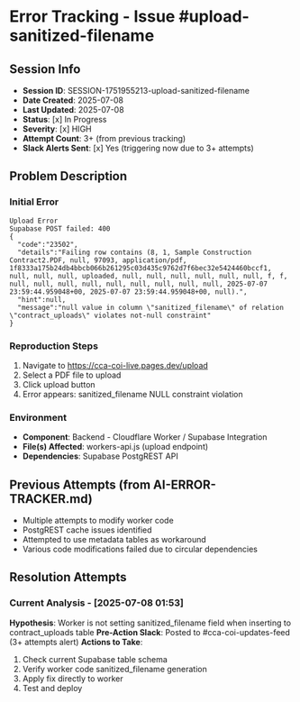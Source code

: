 # Error Tracking - Issue #upload-sanitized-filename

## Session Info
- **Session ID**: SESSION-1751955213-upload-sanitized-filename
- **Date Created**: 2025-07-08
- **Last Updated**: 2025-07-08
- **Status**: [x] In Progress
- **Severity**: [x] HIGH
- **Attempt Count**: 3+ (from previous tracking)
- **Slack Alerts Sent**: [x] Yes (triggering now due to 3+ attempts)

## Problem Description
### Initial Error
```
Upload Error
Supabase POST failed: 400 
{
  "code":"23502",
  "details":"Failing row contains (8, 1, Sample Construction Contract2.PDF, null, 97093, application/pdf, 1f8333a175b24db4bbcb066b261295c03d435c9762d7f6bec32e5424460bccf1, null, null, null, uploaded, null, null, null, null, null, null, f, f, null, null, null, null, null, null, null, null, null, 2025-07-07 23:59:44.959048+00, 2025-07-07 23:59:44.959048+00, null).",
  "hint":null,
  "message":"null value in column \"sanitized_filename\" of relation \"contract_uploads\" violates not-null constraint"
}
```

### Reproduction Steps
1. Navigate to https://cca-coi-live.pages.dev/upload
2. Select a PDF file to upload
3. Click upload button
4. Error appears: sanitized_filename NULL constraint violation

### Environment
- **Component**: Backend - Cloudflare Worker / Supabase Integration
- **File(s) Affected**: workers-api.js (upload endpoint)
- **Dependencies**: Supabase PostgREST API

## Previous Attempts (from AI-ERROR-TRACKER.md)
- Multiple attempts to modify worker code
- PostgREST cache issues identified
- Attempted to use metadata tables as workaround
- Various code modifications failed due to circular dependencies

## Resolution Attempts

### Current Analysis - [2025-07-08 01:53]
**Hypothesis**: Worker is not setting sanitized_filename field when inserting to contract_uploads table
**Pre-Action Slack**: Posted to #cca-coi-updates-feed (3+ attempts alert)
**Actions to Take**:
1. Check current Supabase table schema
2. Verify worker code sanitized_filename generation
3. Apply fix directly to worker
4. Test and deploy